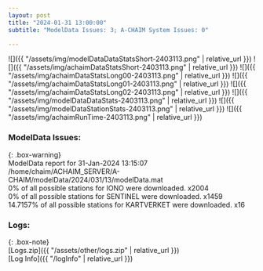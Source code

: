 ```yaml
---
layout: post
title: "2024-01-31 13:00:00"
subtitle: "ModelData Issues: 3; A-CHAIM System Issues: 0"

---
```


![]({{ "/assets/img/modelDataDataStatsShort-2403113.png" | relative_url }})
![]({{ "/assets/img/achaimDataStatsShort-2403113.png" | relative_url }})
![]({{ "/assets/img/achaimDataStatsLong00-2403113.png" | relative_url }})
![]({{ "/assets/img/achaimDataStatsLong01-2403113.png" | relative_url }})
![]({{ "/assets/img/achaimDataStatsLong02-2403113.png" | relative_url }})
![]({{ "/assets/img/modelDataDataStats-2403113.png" | relative_url }})
![]({{ "/assets/img/modelDataStationStats-2403113.png" | relative_url }})
![]({{ "/assets/img/achaimRunTime-2403113.png" | relative_url }})


### ModelData Issues:  
  
{: .box-warning}  
 ModelData report for 31-Jan-2024 13:15:07   
 /home/chaim/ACHAIM_SERVER/A-CHAIM/modelData/2024/031/13/modelData.mat   
 0% of all possible stations for IONO were downloaded. x2004   
 0% of all possible stations for SENTINEL were downloaded. x1459   
 14.7157% of all possible stations for KARTVERKET were downloaded. x16   
  


### Logs:  
  
{: .box-note}  
[Logs.zip]({{ "/assets/other/logs.zip" | relative_url }})  
[Log Info]({{ "/logInfo" | relative_url }})  
